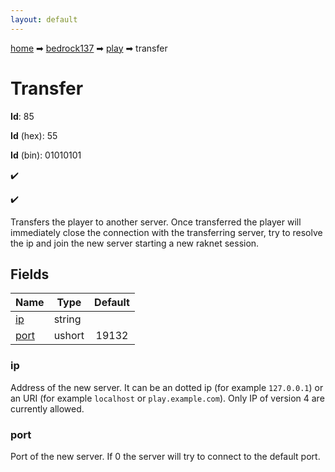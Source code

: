 ```yaml
---
layout: default
---
```


[home](/) ➡ [bedrock137](/protocol/bedrock137) ➡ [play](/protocol/bedrock137/play) ➡ transfer

# Transfer

**Id**: 85

**Id** (hex): 55

**Id** (bin): 01010101

✔️

✔️

Transfers the player to another server. Once transferred the player will immediately close the connection with the transferring server, try to resolve the ip and join the new server starting a new raknet session.

## Fields

Name | Type | Default
---|---|:---:
[ip](#ip) | string | 
[port](#port) | ushort | 19132

### ip

Address of the new server. It can be an dotted ip (for example `127.0.0.1`) or an URI (for example `localhost` or `play.example.com`). Only IP of version 4 are currently allowed.

### port

Port of the new server. If 0 the server will try to connect to the default port.

